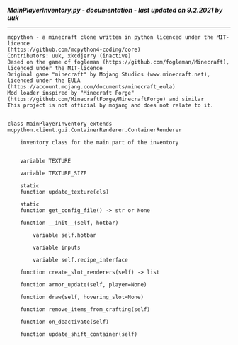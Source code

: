 ***MainPlayerInventory.py - documentation - last updated on 9.2.2021 by uuk***
___

    mcpython - a minecraft clone written in python licenced under the MIT-licence 
    (https://github.com/mcpython4-coding/core)
    Contributors: uuk, xkcdjerry (inactive)
    Based on the game of fogleman (https://github.com/fogleman/Minecraft), licenced under the MIT-licence
    Original game "minecraft" by Mojang Studios (www.minecraft.net), licenced under the EULA
    (https://account.mojang.com/documents/minecraft_eula)
    Mod loader inspired by "Minecraft Forge" (https://github.com/MinecraftForge/MinecraftForge) and similar
    This project is not official by mojang and does not relate to it.


    class MainPlayerInventory extends mcpython.client.gui.ContainerRenderer.ContainerRenderer
        
        inventory class for the main part of the inventory


        variable TEXTURE

        variable TEXTURE_SIZE

        static
        function update_texture(cls)

        static
        function get_config_file() -> str or None

        function __init__(self, hotbar)

            variable self.hotbar

            variable inputs

            variable self.recipe_interface

        function create_slot_renderers(self) -> list

        function armor_update(self, player=None)

        function draw(self, hovering_slot=None)

        function remove_items_from_crafting(self)

        function on_deactivate(self)

        function update_shift_container(self)